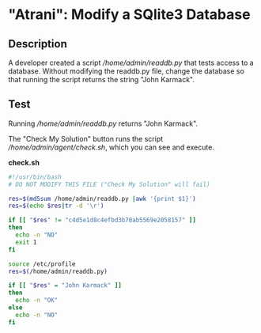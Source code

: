 # "Atrani": Modify a SQlite3 Database

## Description

A developer created a script _/home/admin/readdb.py_ that tests access to a database.
Without modifying the readdb.py file, change the database so that running the script returns the string "John Karmack".


## Test

Running _/home/admin/readdb.py_ returns "John Karmack".  

The "Check My Solution" button runs the script _/home/admin/agent/check.sh_, which you can see and execute.

**check.sh**

```bash
#!/usr/bin/bash
# DO NOT MODIFY THIS FILE ("Check My Solution" will fail)

res=$(md5sum /home/admin/readdb.py |awk '{print $1}')
res=$(echo $res|tr -d '\r')

if [[ "$res" != "c4d5e1d8c4efbd3b70ab5569e2058157" ]]
then
  echo -n "NO"
  exit 1
fi

source /etc/profile
res=$(/home/admin/readdb.py)

if [[ "$res" = "John Karmack" ]]
then
  echo -n "OK"
else
  echo -n "NO"
fi
```
